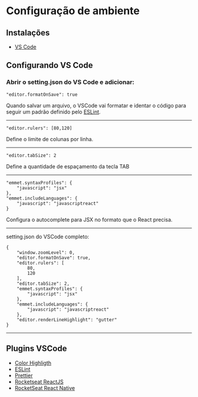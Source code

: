 # Configuração de ambiente

## Instalações

- [VS Code](https://code.visualstudio.com/)

## Configurando VS Code

### Abrir o setting.json do VS Code e adicionar:

    "editor.formatOnSave": true

Quando salvar um arquivo, o VSCode vai formatar e identar o código para seguir um padrão definido pelo [ESLint](https://eslint.org/).

---

    "editor.rulers": [80,120]

Define o limite de colunas por linha.

---

    "editor.tabSize": 2

Define a quantidade de espaçamento da tecla TAB

---

    "emmet.syntaxProfiles": {
        "javascript": "jsx"
    },
    "emmet.includeLanguages": {
        "javascript": "javascriptreact"
    }

Configura o autocomplete para JSX no formato que o React precisa.

---

setting.json do VSCode completo:

    {
        "window.zoomLevel": 0,
        "editor.formatOnSave": true,
        "editor.rulers": [
            80,
            120
        ],
        "editor.tabSize": 2,
        "emmet.syntaxProfiles": {
            "javascript": "jsx"
        },
        "emmet.includeLanguages": {
            "javascript": "javascriptreact"
        },
        "editor.renderLineHighlight": "gutter"
    }

---

## Plugins VSCode

- [Color Highligth](https://marketplace.visualstudio.com/items?itemName=naumovs.color-highlight)
- [ESLint](https://marketplace.visualstudio.com/items?itemName=dbaeumer.vscode-eslint)
- [Prettier](https://marketplace.visualstudio.com/items?itemName=esbenp.prettier-vscode)
- [Rocketseat ReactJS](https://marketplace.visualstudio.com/items?itemName=rocketseat.RocketseatReactJS)
- [RocketSeat React Native](https://marketplace.visualstudio.com/items?itemName=rocketseat.RocketseatReactNative)
